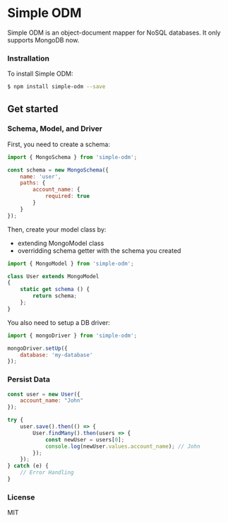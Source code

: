 # Simple ODM

Simple ODM is an object-document mapper for NoSQL databases. It only supports MongoDB now.

### Instrallation

To install Simple ODM:

```sh
$ npm install simple-odm --save
```

## Get started

### Schema, Model, and Driver

First, you need to create a schema:

```js
import { MongoSchema } from 'simple-odm';

const schema = new MongoSchema({
    name: 'user',
    paths: {
        account_name: {
            required: true
        }
    }
});
```

Then, create your model class by:
- extending MongoModel class
- overridding schema getter with the schema you created

```js
import { MongoModel } from 'simple-odm';

class User extends MongoModel
{
    static get schema () {
        return schema;
    };
}
```

You also need to setup a DB driver:

```js
import { mongoDriver } from 'simple-odm';

mongoDriver.setUp({
    database: 'my-database'
});
```

### Persist Data

```js
const user = new User({
    account_name: "John"
});

try {
    user.save().then(() => {
        User.findMany().then(users => {
            const newUser = users[0];
            console.log(newUser.values.account_name); // John
        });
    });
} catch (e) {
    // Error Handling
}
```

### License

MIT